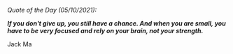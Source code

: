*Quote of the Day (05/10/2021):*

_**If you don't give up, you still have a chance. And when you are small, you have to be very focused and rely on your brain, not your strength.**_

Jack Ma